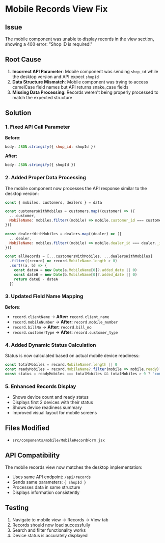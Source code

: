 # Mobile Records View Fix

## Issue
The mobile component was unable to display records in the view section, showing a 400 error: "Shop ID is required."

## Root Cause
1. **Incorrect API Parameter**: Mobile component was sending `shop_id` while the desktop version and API expect `shopId`
2. **Data Structure Mismatch**: Mobile component was trying to access camelCase field names but API returns snake_case fields
3. **Missing Data Processing**: Records weren't being properly processed to match the expected structure

## Solution

### 1. Fixed API Call Parameter
**Before:**
```javascript
body: JSON.stringify({ shop_id: shopId })
```

**After:**
```javascript
body: JSON.stringify({ shopId })
```

### 2. Added Proper Data Processing
The mobile component now processes the API response similar to the desktop version:

```javascript
const { mobiles, customers, dealers } = data

const customersWithMobiles = customers.map((customer) => ({
  ...customer,
  MobileName: mobiles.filter((mobile) => mobile.customer_id === customer._id),
}))

const dealersWithMobiles = dealers.map((dealer) => ({
  ...dealer,
  MobileName: mobiles.filter((mobile) => mobile.dealer_id === dealer._id),
}))

const allRecords = [...customersWithMobiles, ...dealersWithMobiles]
  .filter((record) => record.MobileName.length > 0)
  .sort((a, b) => {
    const dateA = new Date(a.MobileName[0]?.added_date || 0)
    const dateB = new Date(b.MobileName[0]?.added_date || 0)
    return dateB - dateA
  })
```

### 3. Updated Field Name Mapping
**Before:**
- `record.clientName` → **After:** `record.client_name`
- `record.mobileNumber` → **After:** `record.mobile_number`  
- `record.billNo` → **After:** `record.bill_no`
- `record.customerType` → **After:** `record.customer_type`

### 4. Added Dynamic Status Calculation
Status is now calculated based on actual mobile device readiness:

```javascript
const totalMobiles = record.MobileName?.length || 0
const readyMobiles = record.MobileName?.filter(mobile => mobile.ready)?.length || 0
const status = readyMobiles === totalMobiles && totalMobiles > 0 ? "completed" : "pending"
```

### 5. Enhanced Records Display
- Shows device count and ready status
- Displays first 2 devices with their status
- Shows device readiness summary
- Improved visual layout for mobile screens

## Files Modified
- `src/components/mobile/MobileRecordForm.jsx`

## API Compatibility
The mobile records view now matches the desktop implementation:
- Uses same API endpoint: `/api/records`
- Sends same parameters: `{ shopId }`
- Processes data in same structure
- Displays information consistently

## Testing
1. Navigate to mobile view → Records → View tab
2. Records should now load successfully
3. Search and filter functionality works
4. Device status is accurately displayed

